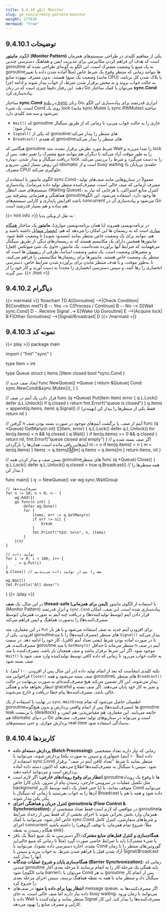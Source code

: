 ```yaml
---
title: 9.4.10 الگو Monitor
slug: go-concurrency-pattern-monitor
weight: 177010
mermaid: "true"
---
```



## 9.4.10.1 توضیحات

الگوی **مانیتور (Monitor Pattern)** یکی از مفاهیم کلیدی در طراحی سیستم‌های همزمان است که هدف آن فراهم کردن مکانیزمی برای مدیریت ایمن و هماهنگ دسترسی چندین goroutine به یک منبع یا وضعیت مشترک است. این الگو به گونه‌ای طراحی شده که goroutineها بتوانند زمانی که منتظر وقوع یک شرط خاص (مثلاً آماده شدن داده یا تغییر وضعیت یک منبع) هستند، بدون مصرف بیهوده منابع (مانند CPU) یا بلاک شدن کل برنامه، به حالت خواب بروند و به محض برقرار شدن شرط، از خواب بیدار شوند و ادامه اجرا دهند. این رفتار دقیقاً چیزی است که در زبان Go می‌توان با کمک ساختار **sync.Cond** پیاده‌سازی کرد.

ساختار **sync.Cond** در[ پکیج sync](https://pkg.go.dev/sync#Cond) زبان Go، ابزاری قدرتمند برای پیاده‌سازی این الگو است. یک شیء Cond روی یک lock (مانند sync.Mutex یا sync.RWMutex) ساخته می‌شود و سه متد کلیدی دارد:

- `Wait()` که goroutine جاری را به حالت خواب می‌برد تا زمانی که از طریق سیگنال بیدار شود؛
- `Signal()` که یکی از goroutineهای منتظر را بیدار می‌کند؛
- `Broadcast()` که همه‌ی goroutineهای منتظر را بیدار می‌کند.

هنگامی که goroutine شرط مورد نظرش برقرار نشده، متد Wait را صدا می‌زند و lock را به طور موقت آزاد می‌کند تا دیگران هم بتوانند منبع مشترک را تغییر دهند. پس از دریافت سیگنال و بیدار شدن، دوباره lock را به دست می‌گیرد و شرط را بررسی می‌کند. این روش بسیار ایمن، سریع و idiomatic است و از busy waiting (حلقه‌ی بی‌پایان با مصرف CPU) جلوگیری می‌کند.

الگوی مانیتور با استفاده از sync.Cond معمولاً در سناریوهایی مانند صف‌های تولید-مصرف (زمانی که صف خالی است، مصرف‌کننده منتظر تولید داده می‌ماند)، پیاده‌سازی سیستم‌های صف انتظار (Waiting Queue)، کنترل منابع اشتراکی، یا هرجایی که نیاز به هماهنگی و همزمانی پیشرفته بین goroutineها وجود دارد، استفاده می‌شود. این الگو باعث افزایش پایداری و کارایی سیستم‌های concurrent می‌شود و پیاده‌سازی آن در Go هم ساده و هم بسیار قدرتمند است.

{{< hint info >}}
به نقل از ویکی پدیا :

در برنامه‌نویسی همروند (یا همان برنامه‌نویسی موازی)، **مانیتور** یک ساختار [همگام سازی](https://fa.wikipedia.org/wiki/%D9%87%D9%85%DA%AF%D8%A7%D9%85%E2%80%8C%D8%B3%D8%A7%D8%B2%DB%8C_(%D8%B9%D9%84%D9%88%D9%85_%D8%B1%D8%A7%DB%8C%D8%A7%D9%86%D9%87) "همگام‌سازی (علوم رایانه)") است که به ریسمان ها این امکان را می‌دهد که هم، [انحصار متقابل](https://fa.wikipedia.org/wiki/%D8%A7%D9%86%D8%AD%D8%B5%D8%A7%D8%B1_%D9%85%D8%AA%D9%82%D8%A7%D8%A8%D9%84 "انحصار متقابل") داشته باشند و هم، بتوانند برای یک وضعیت خاص منتظر بمانند (مسدود شوند) تا وضعیت غلط شود. مانیتورها همچنین دارای یک مکانیسم هستند که به ریسمان‌های دیگر، از طریق سیگنال می‌فهمانند که شرایط آنها برآورده شده‌است. یک مانیتور، حاوی یک شئ میوتکس (قفل) و متغیرهای وضعیت است. یک متغیر وضعیت اساساً، ظرفی از [ریسمان](https://fa.wikipedia.org/wiki/%D8%B1%DB%8C%D8%B3%D9%87_(%D8%B1%D8%A7%DB%8C%D8%A7%D9%86%D8%B4) "ریسه (رایانش)") ها است که منتظر یک وضعیت خاص هستند. مانیتورها برای ریسمان‌ها مکانیسمی را فراهم می‌کنند، تا به‌طور موقت، و با هدف منتظر ماندن برای برآورده شدن شرایط خاص، دسترسی انحصاری را رها کنند، و سپس دسترسی انحصاری را مجدداً به دست آورند و کار خود را از سر گیرند.
{{< /hint >}}

## 9.4.10.2 دیاگرام

{{< mermaid >}}
flowchart TD
    A[Goroutine] -->|Check Condition| B{Condition met?}
    B -- Yes --> C[Process / Continue]
    B -- No --> D[Wait sync.Cond]
    D -. Receive Signal .-> E[Wake Up Goroutine]
    E -->|Acquire lock| B
    F[Other Goroutines] -->|Signal/Broadcast| D
{{< /mermaid >}}

## 9.4.10.3 نمونه کد

{{< play >}}
package main

import (
	"fmt"
	"sync"
)

type Item = int

type Queue struct {
	items  []Item
	closed bool
	*sync.Cond
}

// ایجاد صف جدید
func NewQueue() *Queue {
	return &Queue{
		Cond: sync.NewCond(&sync.Mutex{}),
	}
}

// قرار دادن یک آیتم در صف
func (q *Queue) Put(item Item) error {
	q.L.Lock()
	defer q.L.Unlock()
	if q.closed {
		return fmt.Errorf("queue is closed")
	}
	q.items = append(q.items, item)
	q.Signal() // فقط یکی از منتظرها را بیدار کن (بهینه‌تر)
	return nil
}

// گرفتن n آیتم از صف، یا برگشت آیتم‌های موجود در صورت بسته بودن صف
func (q *Queue) GetMany(n int) ([]Item, error) {
	q.L.Lock()
	defer q.L.Unlock()
	for len(q.items) < n && !q.closed {
		q.Wait()
	}
	if len(q.items) == 0 && q.closed {
		return nil, fmt.Errorf("queue closed and empty")
	}
	// اگر صف بسته شده و آیتم‌هایی باقی مانده است، همان‌ها را بازگردان
	m := n
	if len(q.items) < n {
		m = len(q.items)
	}
	items := q.items[:m:m]
	q.items = q.items[m:]
	return items, nil
}

// بستن صف و بیدار کردن همه goroutineهای منتظر
func (q *Queue) Close() {
	q.L.Lock()
	defer q.L.Unlock()
	q.closed = true
	q.Broadcast() // همه منتظرها را بیدار کن
}

func main() {
	q := NewQueue()
	var wg sync.WaitGroup

	// مصرف‌کننده‌ها
	for n := 10; n > 0; n-- {
		wg.Add(1)
		go func(n int) {
			defer wg.Done()
			for {
				items, err := q.GetMany(n)
				if err != nil {
					break
				}
				fmt.Printf("%2d: %v\n", n, items)
			}
		}(n)
	}

	// تولید داده
	for i := 0; i < 100; i++ {
		_ = q.Put(i)
	}
	q.Close() // صف را پس از تولید داده می‌بندیم

	wg.Wait()
	fmt.Println("All done!")
}
{{< /play >}}

در این مثال، یک **صف thread-safe (ایمن برای همزمانی)** با استفاده از الگوی مانیتور (Monitor Pattern) و ابزار قدرتمند `sync.Cond` پیاده‌سازی شده است. این صف، امکان قرار دادن آیتم (توسط تولیدکننده‌ها) و دریافت چند آیتم به صورت همزمان (توسط مصرف‌کننده‌ها) را به‌صورت هماهنگ و ایمن فراهم می‌کند.

در این معماری، متد `Put` برای افزودن آیتم جدید به صف استفاده می‌شود و با هر بار افزودن، یکی از goroutineهای منتظر (مصرف‌کننده‌ها) را با متد `Signal()` بیدار می‌کند تا در صورت آماده بودن شرط (یعنی تعداد آیتم کافی)، کار خود را ادامه دهد. در سمت مصرف‌کننده، هر goroutine با متد `GetMany(n)` منتظر می‌ماند تا حداقل n آیتم در صف موجود شود. اگر این شرط برقرار نباشد و صف همچنان باز باشد، مصرف‌کننده با متد `Wait()` به حالت خواب می‌رود تا زمانی که داده کافی توسط تولیدکننده وارد صف شود یا صف بسته شود.

نکته کلیدی اینجاست که بعد از اتمام تولید داده (در این مثال پس از افزودن ۱۰۰ آیتم)، با فراخوانی متد `Close()` صف بسته می‌شود و همه goroutineهای منتظر با `Broadcast()` بیدار می‌شوند. این کار تضمین می‌کند هیچ مصرف‌کننده‌ای به صورت بی‌نهایت در حالت انتظار نخواهد ماند و همگی graceful و تمیز به کار خود پایان می‌دهند. اگر صف بسته و خالی باشد، مصرف‌کننده‌ها پیام خطا دریافت و خارج می‌شوند.

در نهایت با استفاده از یک `sync.WaitGroup` اطمینان حاصل می‌شود که تمام goroutineها (مصرف‌کننده‌ها) پس از اتمام واقعی پردازش و بدون هیچ‌گونه goroutine leak یا بن‌بست (deadlock) خاتمه می‌یابند. این معماری، هم مقیاس‌پذیر، هم ایمن، و هم idiomatic در دنیای Go است و می‌تواند در سناریوهای تولید-مصرف، صف‌های پردازش موازی، و حتی سیستم‌های real-time به‌سادگی استفاده شود.

## 9.4.10.4 کاربردها

- **پردازش دسته‌ای داده (Batch Processing):** زمانی که نیاز دارید تعداد مشخصی داده (مثلاً ۱۰ آیتم) جمع‌آوری و سپس به صورت یکجا پردازش شوند، می‌توانید با استفاده از sync.Cond منتظر بمانید تا شرط "تعداد کافی آیتم در صف" برقرار شود. سپس با سیگنال به مصرف‌کننده‌ها اطلاع می‌دهید که اکنون دسته داده آماده پردازش است و می‌توانند ادامه دهند.
- **انتظار برای وقوع رویدادهای خارجی:** اگر لازم است goroutineها تا وقوع یک رویداد خاص (مثل تکمیل عملیات در سرویس خارجی، رسیدن پیام از سرور، پایان کار background یا حتی فشار یک دکمه توسط کاربر) متوقف بمانند، با Cond می‌توانید آن‌ها را به خواب بفرستید تا زمانی که سیگنال یا Broadcast داده شود و همه با هم یا یکی یکی بیدار شوند.
- **کنترل جریان و هماهنگی اجرای goroutineها (Flow Control & Synchronization):** در مواقعی که لازم است فقط تعداد مشخصی از goroutineها همزمان وارد بخش بحرانی شوند یا اجرای بخشی از کد فقط پس از رخداد شرایط خاص آغاز شود، می‌توانید با کمک sync.Cond و شرط‌های سفارشی، کنترل کامل اجرای concurrent را داشته باشید (مثلاً: شروع تمام همزمان، یا توقف گروهی هنگام رسیدن به نقطه sink).
- **همگام‌سازی و کنترل قفل‌های منابع مشترک:** اگر دسترسی به یک منبع (مثلاً یک بافر یا شیء مشترک) باید با شرایط خاصی صورت گیرد (مثلاً تا زمانی که منبع خالی/پر نشده، اجازه دسترسی داده نشود)، می‌توانید با Cond گوروتین‌های منتظر را تا زمان آزاد شدن قفل یا فراهم شدن شرط، به خواب ببرید و سپس با Signal/Broadcast آنها را بیدار کنید.
- **همگام‌سازی پایان و شروع عملیات چندگانه (Barrier Synchronization):** زمانی که چندین goroutine باید همگی یک مرحله کار را به اتمام برسانند تا مرحله بعدی آغاز شود (مانند الگوی barrier)، می‌توان با Cond به هر goroutine پس از اتمام کار سیگنال داد و منتظر ماند تا همه به نقطه هماهنگ برسند، سپس اجرای مرحله بعدی را شروع کرد.
- **انتظار پویا برای داده یا منبع:** در صف‌های message queue، اگر مصرف‌کننده‌ها به داده نیاز دارند اما صف خالی است، به جای busy waiting، می‌توانند تا زمان ورود داده با Wait منتظر بمانند و تولیدکننده با Signal مصرف‌کننده‌ها را بیدار کند. این کار کارایی و مصرف منابع را بهبود می‌دهد.
